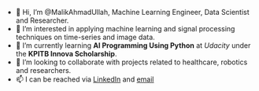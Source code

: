 - 👋 Hi, I’m @MalikAhmadUllah, Machine Learning Engineer, Data Scientist and Researcher.
- 👀 I’m interested in applying machine learning and signal processing techniques on time-series and image data.
- 🌱 I’m currently learning **AI Programming Using Python** at *Udacity* under the **KPITB Innova Scholarship**. 
- 💞️ I’m looking to collaborate with projects related to healthcare, robotics and researchers.
- 📫 I can be reached via [LinkedIn](https://www.linkedin.com/in/ahmad-ullah-1b5063202/) and [email](malikahmadullah47@gmail.com)

<!---
MalikAhmadUllah/MalikAhmadUllah is a ✨ special ✨ repository because its `README.md` (this file) appears on your GitHub profile.
You can click the Preview link to take a look at your changes.
--->
